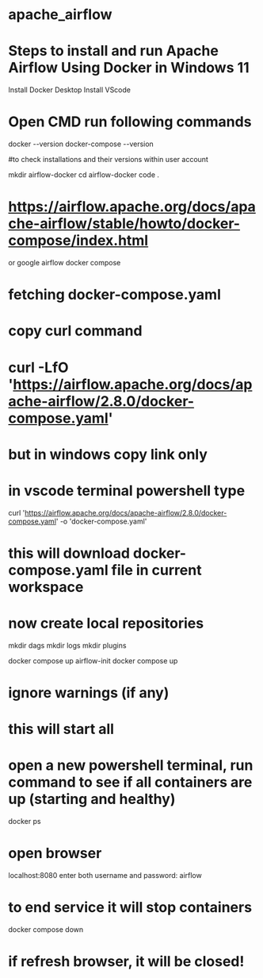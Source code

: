 # apache_airflow

# Steps to install and run Apache Airflow Using Docker in Windows 11

Install Docker Desktop
Install VScode

# Open CMD run following commands

docker --version
docker-compose --version

#to check installations and their versions within user account

mkdir airflow-docker
cd airflow-docker
code .

# https://airflow.apache.org/docs/apache-airflow/stable/howto/docker-compose/index.html

or google airflow docker compose
# fetching docker-compose.yaml
# copy curl command 

# curl -LfO 'https://airflow.apache.org/docs/apache-airflow/2.8.0/docker-compose.yaml'
# but in windows copy link only
# in vscode terminal powershell type

curl 'https://airflow.apache.org/docs/apache-airflow/2.8.0/docker-compose.yaml' -o 'docker-compose.yaml'
# this will download docker-compose.yaml file in current workspace

# now create local repositories
mkdir dags
mkdir logs
mkdir plugins

docker compose up airflow-init
docker compose up
# ignore warnings (if any)
# this will start all 

# open a new powershell terminal, run command to see if all containers are up (starting and healthy)
docker ps

# open browser
localhost:8080
enter both username and password: airflow

# to end service it will stop containers
docker compose down

# if refresh browser, it will be closed!
